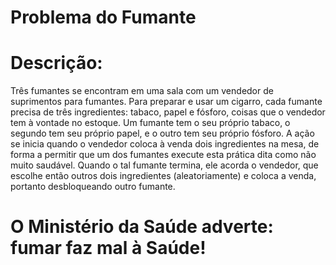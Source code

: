# Problema do Fumante

# Descrição: 

Três fumantes se encontram em uma sala com um vendedor de suprimentos para fumantes. Para preparar e usar um cigarro, cada fumante precisa de três ingredientes: tabaco, papel e fósforo, coisas que o vendedor tem à vontade no estoque. Um fumante tem o seu próprio tabaco, o segundo tem seu próprio papel, e o outro tem seu próprio fósforo. A ação se inicia quando o vendedor coloca à venda dois ingredientes na mesa, de forma a permitir que um dos fumantes execute esta prática dita como não muito saudável. Quando o tal fumante termina, ele acorda o vendedor, que escolhe então outros dois ingredientes  (aleatoriamente) e coloca a venda, portanto desbloqueando outro fumante.

# O Ministério da Saúde adverte: fumar faz mal à Saúde!
